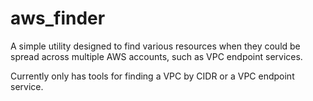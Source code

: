 # aws_finder

A simple utility designed to find various resources when they could be spread across multiple AWS accounts, such as VPC
endpoint services.

Currently only has tools for finding a VPC by CIDR or a VPC endpoint service.
